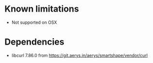 # Known limitations

* Not supported on OSX

# Dependencies

* libcurl 7.86.0 from https://git.aerys.in/aerys/smartshape/vendor/curl
